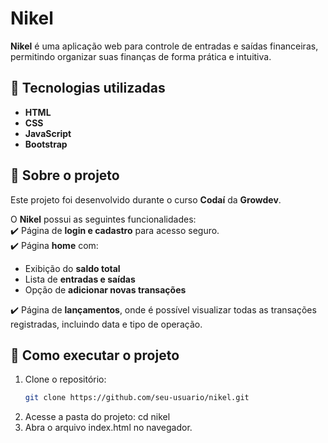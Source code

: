 #  Nikel  

**Nikel** é uma aplicação web para controle de entradas e saídas financeiras, permitindo organizar suas finanças de forma prática e intuitiva.  

## 🚀 Tecnologias utilizadas  
- **HTML**  
- **CSS**  
- **JavaScript**  
- **Bootstrap**  

## 📌 Sobre o projeto  
Este projeto foi desenvolvido durante o curso **Codaí** da **Growdev**.  

O **Nikel** possui as seguintes funcionalidades:  
✔️ Página de **login e cadastro** para acesso seguro.  
✔️ Página **home** com:  
  - Exibição do **saldo total**  
  - Lista de **entradas e saídas**  
  - Opção de **adicionar novas transações**
    
✔️ Página de **lançamentos**, onde é possível visualizar todas as transações registradas, incluindo data e tipo de operação.  

## 🎯 Como executar o projeto  
1. Clone o repositório:  
   ```bash
   git clone https://github.com/seu-usuario/nikel.git
2. Acesse a pasta do projeto:
 cd nikel
3. Abra o arquivo index.html no navegador.






